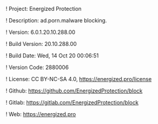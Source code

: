 ! Project: Energized Protection

! Description: ad.porn.malware blocking.

! Version: 6.0.1.20.10.288.00

! Build Version: 20.10.288.00

! Build Date: Wed, 14 Oct 20 00:06:51

! Version Code: 2880006

! License: CC BY-NC-SA 4.0, https://energized.pro/license

! Github: https://github.com/EnergizedProtection/block

! Gitlab: https://gitlab.com/EnergizedProtection/block


! Web: https://energized.pro
